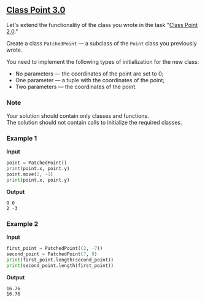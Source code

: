 ## [Class Point 3.0](../../../solutions/5.2/52_a.py)

Let's extend the functionality of the class you wrote in the task "[Class Point 2.0](../5.1/problem_51_b_en.md)."

Create a class `PatchedPoint` — a subclass of the `Point` class you previously wrote.

You need to implement the following types of initialization for the new class:

- No parameters — the coordinates of the point are set to 0;
- One parameter — a tuple with the coordinates of the point;
- Two parameters — the coordinates of the point.

### Note

Your solution should contain only classes and functions.\
The solution should not contain calls to initialize the required classes.

### Example 1

__Input__
```python
point = PatchedPoint()
print(point.x, point.y)
point.move(2, -3)
print(point.x, point.y)
```

__Output__
```plaintext
0 0
2 -3
```

### Example 2

__Input__
```python
first_point = PatchedPoint((2, -7))
second_point = PatchedPoint(7, 9)
print(first_point.length(second_point))
print(second_point.length(first_point))
```

__Output__
```plaintext
16.76
16.76
```